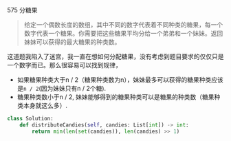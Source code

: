 575 分糖果

> 给定一个偶数长度的数组，其中不同的数字代表着不同种类的糖果，每一个数字代表一个糖果。你需要把这些糖果平均分给一个弟弟和一个妹妹。返回妹妹可以获得的最大糖果的种类数。
>

这道题我陷入了迷宫，我一直在想如何分配糖果，没有考虑到题目要求的仅仅只是一个数字而已。那么很容易可以找到规律，

- 如果糖果种类大于n / 2（糖果种类数为n），妹妹最多可以获得的糖果种类应该是`n / 2`(因为妹妹只有n / 2个糖).
- 糖果种类数小于n / 2, 妹妹能够得到的糖果种类可以是糖果的种类数（糖果种类本身就这么多）.

```python
class Solution:
    def distributeCandies(self, candies: List[int]) -> int:
        return min(len(set(candies)), len(candies) >> 1)
```

